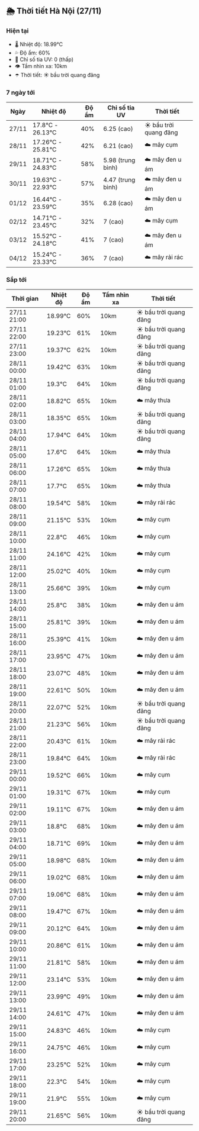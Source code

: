 ## 🌦️ Thời tiết Hà Nội (27/11)

### Hiện tại

- 🌡️ Nhiệt độ: 18.99℃
- 💦 Độ ẩm: 60%
- 🌟 Chỉ số tia UV: 0 (thấp)
- 👁️ Tầm nhìn xa: 10km
- ☂️ Thời tiết: ☀️ bầu trời quang đãng

### 7 ngày tới

| Ngày | Nhiệt độ | Độ ẩm | Chỉ số tia UV | Thời tiết |
| --- | --- | --- | --- | --- |
| 27/11 | 17.8℃ - 26.13℃ | 40% | 6.25 (cao) | ☀️ bầu trời quang đãng |
| 28/11 | 17.26℃ - 25.81℃ | 42% | 6.21 (cao) | ☁️ mây cụm |
| 29/11 | 18.71℃ - 24.83℃ | 58% | 5.98 (trung bình) | ☁️ mây đen u ám |
| 30/11 | 19.63℃ - 22.93℃ | 57% | 4.47 (trung bình) | ☁️ mây đen u ám |
| 01/12 | 16.44℃ - 23.59℃ | 35% | 6.28 (cao) | ☁️ mây đen u ám |
| 02/12 | 14.71℃ - 23.45℃ | 32% | 7 (cao) | ☁️ mây cụm |
| 03/12 | 15.52℃ - 24.18℃ | 41% | 7 (cao) | ☁️ mây đen u ám |
| 04/12 | 15.24℃ - 23.33℃ | 36% | 7 (cao) | ☁️ mây rải rác |

### Sắp tới

| Thời gian | Nhiệt độ | Độ ẩm | Tầm nhìn xa | Thời tiết |
| --- | --- | --- | --- | --- |
| 27/11 21:00 | 18.99℃ | 60% | 10km | ☀️ bầu trời quang đãng |
| 27/11 22:00 | 19.23℃ | 61% | 10km | ☀️ bầu trời quang đãng |
| 27/11 23:00 | 19.37℃ | 62% | 10km | ☀️ bầu trời quang đãng |
| 28/11 00:00 | 19.42℃ | 63% | 10km | ☀️ bầu trời quang đãng |
| 28/11 01:00 | 19.3℃ | 64% | 10km | ☀️ bầu trời quang đãng |
| 28/11 02:00 | 18.82℃ | 65% | 10km | ☁️ mây thưa |
| 28/11 03:00 | 18.35℃ | 65% | 10km | ☀️ bầu trời quang đãng |
| 28/11 04:00 | 17.94℃ | 64% | 10km | ☀️ bầu trời quang đãng |
| 28/11 05:00 | 17.6℃ | 64% | 10km | ☁️ mây thưa |
| 28/11 06:00 | 17.26℃ | 65% | 10km | ☁️ mây thưa |
| 28/11 07:00 | 17.7℃ | 65% | 10km | ☁️ mây thưa |
| 28/11 08:00 | 19.54℃ | 58% | 10km | ☁️ mây rải rác |
| 28/11 09:00 | 21.15℃ | 53% | 10km | ☁️ mây cụm |
| 28/11 10:00 | 22.8℃ | 46% | 10km | ☁️ mây cụm |
| 28/11 11:00 | 24.16℃ | 42% | 10km | ☁️ mây cụm |
| 28/11 12:00 | 25.02℃ | 40% | 10km | ☁️ mây cụm |
| 28/11 13:00 | 25.66℃ | 39% | 10km | ☁️ mây cụm |
| 28/11 14:00 | 25.8℃ | 38% | 10km | ☁️ mây đen u ám |
| 28/11 15:00 | 25.81℃ | 39% | 10km | ☁️ mây đen u ám |
| 28/11 16:00 | 25.39℃ | 41% | 10km | ☁️ mây đen u ám |
| 28/11 17:00 | 23.95℃ | 47% | 10km | ☁️ mây đen u ám |
| 28/11 18:00 | 23.07℃ | 48% | 10km | ☁️ mây đen u ám |
| 28/11 19:00 | 22.61℃ | 50% | 10km | ☁️ mây đen u ám |
| 28/11 20:00 | 22.07℃ | 52% | 10km | ☀️ bầu trời quang đãng |
| 28/11 21:00 | 21.23℃ | 56% | 10km | ☀️ bầu trời quang đãng |
| 28/11 22:00 | 20.43℃ | 61% | 10km | ☁️ mây rải rác |
| 28/11 23:00 | 19.84℃ | 64% | 10km | ☁️ mây rải rác |
| 29/11 00:00 | 19.52℃ | 66% | 10km | ☁️ mây cụm |
| 29/11 01:00 | 19.31℃ | 67% | 10km | ☁️ mây cụm |
| 29/11 02:00 | 19.11℃ | 67% | 10km | ☁️ mây đen u ám |
| 29/11 03:00 | 18.8℃ | 68% | 10km | ☁️ mây đen u ám |
| 29/11 04:00 | 18.71℃ | 69% | 10km | ☁️ mây đen u ám |
| 29/11 05:00 | 18.98℃ | 68% | 10km | ☁️ mây đen u ám |
| 29/11 06:00 | 19.02℃ | 68% | 10km | ☁️ mây đen u ám |
| 29/11 07:00 | 19.06℃ | 68% | 10km | ☁️ mây đen u ám |
| 29/11 08:00 | 19.47℃ | 67% | 10km | ☁️ mây đen u ám |
| 29/11 09:00 | 20.12℃ | 64% | 10km | ☁️ mây đen u ám |
| 29/11 10:00 | 20.86℃ | 61% | 10km | ☁️ mây đen u ám |
| 29/11 11:00 | 21.81℃ | 58% | 10km | ☁️ mây đen u ám |
| 29/11 12:00 | 23.14℃ | 53% | 10km | ☁️ mây đen u ám |
| 29/11 13:00 | 23.99℃ | 49% | 10km | ☁️ mây đen u ám |
| 29/11 14:00 | 24.61℃ | 47% | 10km | ☁️ mây đen u ám |
| 29/11 15:00 | 24.83℃ | 46% | 10km | ☁️ mây cụm |
| 29/11 16:00 | 24.75℃ | 46% | 10km | ☁️ mây cụm |
| 29/11 17:00 | 23.25℃ | 52% | 10km | ☁️ mây cụm |
| 29/11 18:00 | 22.3℃ | 54% | 10km | ☁️ mây cụm |
| 29/11 19:00 | 21.9℃ | 55% | 10km | ☁️ mây cụm |
| 29/11 20:00 | 21.65℃ | 56% | 10km | ☀️ bầu trời quang đãng |

